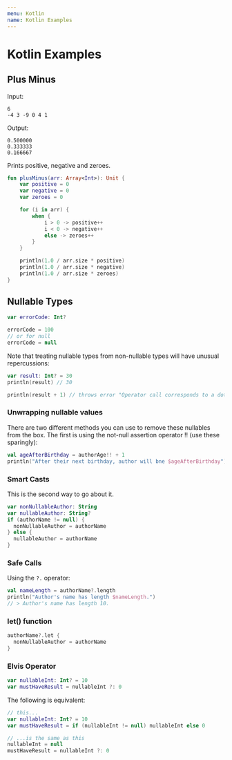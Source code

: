 ```yaml
---
menu: Kotlin
name: Kotlin Examples
---
```


# Kotlin Examples

## Plus Minus

Input:

```shell
6
-4 3 -9 0 4 1
```

Output:

```shell
0.500000
0.333333
0.166667
```

Prints positive, negative and zeroes.

```kotlin
fun plusMinus(arr: Array<Int>): Unit {
    var positive = 0
    var negative = 0
    var zeroes = 0

    for (i in arr) {
        when {
            i > 0 -> positive++
            i < 0 -> negative++
            else -> zeroes++
        }
    }

    println(1.0 / arr.size * positive)
    println(1.0 / arr.size * negative)
    println(1.0 / arr.size * zeroes)
}
```

## Nullable Types

```kotlin
var errorCode: Int?

errorCode = 100
// or for null
errorCode = null
```

Note that treating nullable types from non-nullable types will have unusual repercussions:

```kotlin
var result: Int? = 30
println(result) // 30

println(result + 1) // throws error "Operator call corresponds to a dot-qualified call 'result.plus(1)' which is not allowed on a nullable receiver 'result'."
```

### Unwrapping nullable values

There are two different methods you can use to remove these nullables from the box. The first is using the not-null assertion operator !! (use these sparingly):

```kotlin
val ageAfterBirthday = authorAge!! + 1
println("After their next birthday, author will bne $ageAfterBirthday") // prints as expected
```

### Smart Casts

This is the second way to go about it.

```kotlin
var nonNullableAuthor: String
var nullableAuthor: String?
if (authorName != null) {
  nonNullableAuthor = authorName
} else {
  nullableAuthor = authorName
}
```

### Safe Calls

Using the `?.` operator:

```kotlin
val nameLength = authorName?.length
println("Author's name has length $nameLength.")
// > Author's name has length 10.
```

### let() function

```kotlin
authorName?.let {
  nonNullableAuthor = authorName
}
```

### Elvis Operator

```kotlin
var nullableInt: Int? = 10
var mustHaveResult = nullableInt ?: 0
```

The following is equivalent:

```kotlin
// this...
var nullableInt: Int? = 10
var mustHaveResult = if (nullableInt != null) nullableInt else 0

// ...is the same as this
nullableInt = null
mustHaveResult = nullableInt ?: 0
```

